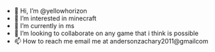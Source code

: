 - 👋 Hi, I’m @yellowhorizon
- 👀 I’m interested in minecraft
- 🌱 I’m currently in ms
- 💞️ I’m looking to collaborate on any game that i think is possible
- 📫 How to reach me email me at andersonzachary2011@gmailcom

<!---
yellowhorizon/yellowhorizon is a ✨ special ✨ repository because its `README.md` (this file) appears on your GitHub profile.
You can click the Preview link to take a look at your changes.
--->
